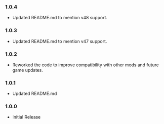 ### 1.0.4

- Updated README.md to mention v48 support.

### 1.0.3

- Updated README.md to mention v47 support.

### 1.0.2

- Reworked the code to improve compatibility with other mods and future game updates.

### 1.0.1

- Updated README.md

### 1.0.0

- Initial Release
